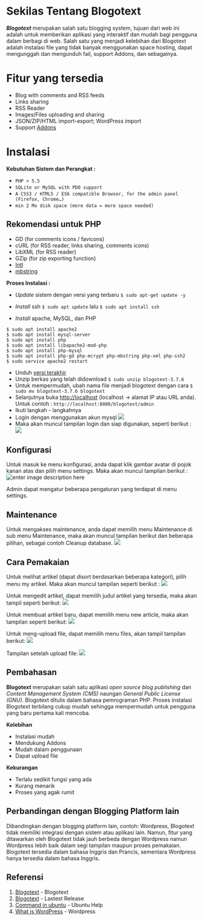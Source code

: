# Sekilas Tentang Blogotext

_**Blogotext**_ merupakan salah satu blogging system, tujuan dari web ini adalah untuk memberikan aplikasi yang interaktif dan mudah bagi pengguna dalam berbagi di web. Salah satu yang menjadi kelebihan dari Blogotext adalah instalasi file yang tidak banyak menggunakan space hosting, dapat mengunggah dan mengunduh fail, support Addons, dan sebagainya.

# Fitur yang tersedia
-	Blog with comments and RSS feeds
-   Links sharing
-   RSS Reader
-   Images/Files uploading and sharing
-   JSON/ZIP/HTML import-export; WordPress import
-   Support [Addons](https://github.com/BlogoText/blogotext-addons)

# Instalasi

**Kebutuhan Sistem dan Perangkat :**

-   `PHP > 5.5`
-   `SQLite or MySQL with PDO support`
-   `A CSS3 / HTML5 / ES6 compatible Browser, for the admin panel (Firefox, Chrome…)`
-   `min 2 Mo disk space (more data = more space needed)`

## Rekomendasi untuk PHP

-   GD (for comments icons / favicons)
-   cURL (for RSS reader, links sharing, comments icons)
-   LibXML (for RSS reader)
-   GZip (for zip exporting function)
-   [Intl](http://php.net/manual/book.intl.php)
-   [mbstring](http://php.net/manual/book.mbstring.php)

**Proses Instalasi :**

-   _Update_ sistem dengan versi yang terbaru `$ sudo apt-get update -y`
    
-   _Install_ ssh `$ sudo apt update` lalu `$ sudo apt install ssh`
    
-   _Install_ apache, MySQL, dan PHP
```
$ sudo apt install apache2
$ sudo apt install mysql-server
$ sudo apt install php
$ sudo apt install libapache2-mod-php
$ sudo apt install php-mysql
$ sudo apt install php-gd php-mcrypt php-mbstring php-xml php-ssh2
$ sudo service apache2 restart
```
- Unduh [versi terakhir](https://github.com/BlogoText/blogotext/releases)
- Unzip berkas yang telah didownload `$ sudo unzip blogotext-3.7.6`
- Untuk mempermudah, ubah nama file menjadi blogotext dengan cara `$ sudo mv blogotext-3.7.6 blogotext`
- Selanjutnya buka [http://localhost](http://localhost) (localhost -> alamat IP atau URL anda). Untuk contoh : `http://localhost:8000/blogotext/admin`
- Ikuti langkah - langkahnya
- Login dengan menggunakan akun mysql
<img src=https://raw.githubusercontent.com/jojowvan/Blogotext/master/screenshot-localhost%208000-2018-03-20-20-27-15.png></img>
- Maka akan muncul tampilan login dan siap digunakan, seperti berikut :
<img src=https://raw.githubusercontent.com/jojowvan/Blogotext/master/screenshot-localhost%208000-2018-03-20-20-04-39.png></img>
## Konfigurasi

Untuk masuk ke menu konfigurasi, anda dapat klik gambar avatar di pojok kanan atas dan pilih menu settings. Maka akan muncul tampilan berikut :
![enter image description here](https://raw.githubusercontent.com/jojowvan/Blogotext/master/screenshot-localhost%208000-2018-03-20-20-18-33.png)

Admin dapat mengatur beberapa pengaturan yang terdapat di menu settings.

## Maintenance
Untuk mengakses maintenance, anda dapat memilih menu Maintenance di sub menu Maintenance, maka akan muncul tampilan berikut dan beberapa pilihan, sebagai contoh Cleanup database.
<img src=https://raw.githubusercontent.com/jojowvan/Blogotext/master/screenshot-localhost%208000-2018-03-20-20-20-17.png></img>

## Cara Pemakaian

Untuk melihat artikel (dapat disort berdasarkan beberapa kategori), pilih menu my artikel. Maka akan muncul tampilan seperti berikut :
<img src=https://raw.githubusercontent.com/jojowvan/Blogotext/master/screenshot-localhost%208000-2018-03-20-20-05-24.png></img>

Untuk mengedit artikel, dapat memilih judul artikel yang tersedia, maka akan tampil seperti berikut:
<img src=https://raw.githubusercontent.com/jojowvan/Blogotext/master/screenshot-localhost%208000-2018-03-20-20-09-09.png></img>

Untuk membuat artikel baru, dapat memilih menu new article, maka akan tampilan seperti berikut:
<img src=https://raw.githubusercontent.com/jojowvan/Blogotext/master/screenshot-localhost%208000-2018-03-20-20-06-12.png></img>

Untuk meng-upload file, dapat memilih menu files, akan tampil tampilan berikut:
<img src=https://raw.githubusercontent.com/jojowvan/Blogotext/master/screenshot-localhost%208000-2018-03-20-20-09-46.png></img>

Tampilan setelah upload file:
<img src=https://raw.githubusercontent.com/jojowvan/Blogotext/master/screenshot-localhost%208000-2018-03-20-20-14-23.png></img>

## Pembahasan
**Blogotext** merupakan salah satu aplikasi _open source blog publishing_ dan _Content Management System (CMS)_ naungan _General Public License (GNU)_. Blogotext ditulis dalam bahasa pemrograman PHP. Proses instalasi Blogotext terbilang cukup mudah sehingga mempermudah untuk pengguna yang baru pertama kali mencoba.

**Kelebihan**

-   Instalasi mudah
-   Mendukung Addons
-   Mudah dalam penggunaan
-   Dapat upload file

**Kekurangan**

-   Terlalu sedikit fungsi yang ada
-   Kurang menarik
-   Proses yang agak rumit

## Perbandingan dengan Blogging Platform lain
Dibandingkan dengan blogging platform lain, contoh: Wordpress, Blogotext tidak memiliki integrasi dengan sistem atau aplikasi lain. Namun, fitur yang ditawarkan oleh Blogotext tidak jauh berbeda dengan Wordpress namun Wordpress lebih baik dalam segi tampilan maupun proses pemakaian. Blogotext tersedia dalam bahasa Inggris dan Prancis, sementara Wordpress hanya tersedia dalam bahasa Inggris.

## Referensi

1.  [Blogotext](https://github.com/BlogoText/blogotext) \- Blogotext
2.  [Blogotext](https://github.com/BlogoText/blogotext/releases) \- Lastest Release
3.  [Command in ubuntu](http://www.linuxandubuntu.com/home/10-basic-linux-commands-that-every-linux-newbies-should-remember) \- Ubuntu Help
4.  [What is WordPress](https://en.wikipedia.org/wiki/WordPress) \- Wordpress
